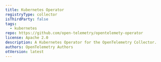 ```yaml
---
title: Kubernetes Operator
registryType: collector
isThirdParty: false
tags:
  - kubernetes
repo: https://github.com/open-telemetry/opentelemety-operator
license: Apache 2.0
description: A Kubernetes Operator for the OpenTelemetry Collector.
authors: OpenTelemetry Authors
otVersion: latest
---
```

